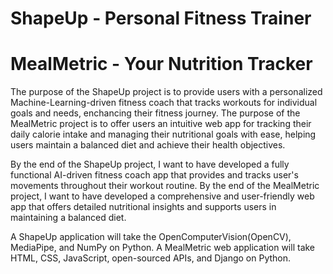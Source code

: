 # ShapeUp - Personal Fitness Trainer
# MealMetric - Your Nutrition Tracker

The purpose of the ShapeUp project is to provide users with a personalized Machine-Learning-driven fitness coach that tracks workouts for individual goals and needs, enchancing their fitness journey.
The purpose of the MealMetric project is to offer users an intuitive web app for tracking their daily calorie intake and managing their nutritional goals with ease, helping users maintain a balanced diet and achieve their health objectives.

By the end of the ShapeUp project, I want to have developed a fully functional AI-driven fitness coach app that provides and tracks user's movements throughout their workout routine.
By the end of the MealMetric project, I want to have developed a comprehensive and user-friendly web app that offers detailed nutritional insights and supports users in maintaining a balanced diet.

A ShapeUp application will take the OpenComputerVision(OpenCV), MediaPipe, and NumPy on Python.
A MealMetric web application will take HTML, CSS, JavaScript, open-sourced APIs, and Django on Python.
